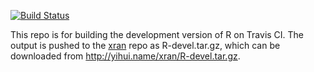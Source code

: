 [![Build Status](https://travis-ci.org/yihui/r-devel.svg)](https://travis-ci.org/yihui/r-devel)

This repo is for building the development version of R on Travis CI. The output
is pushed to the [xran](https://github.com/yihui/xran) repo as R-devel.tar.gz,
which can be downloaded from http://yihui.name/xran/R-devel.tar.gz.

